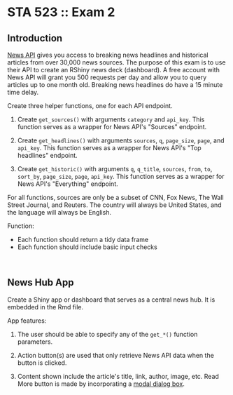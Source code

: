 # STA 523 :: Exam 2

## Introduction

[News API](https://newsapi.org/) gives you access to breaking news headlines 
and historical articles from over 30,000 news sources. The purpose of this exam 
is to use their API to create an RShiny news deck (dashboard). A free account 
with News API will grant you 500 requests per day and allow you to query 
articles up to one month old. Breaking news headlines do have a 15 minute 
time delay.


Create three helper functions, one for each API endpoint. 

1. Create `get_sources()` with arguments `category` and `api_key`. This function
   serves as a wrapper for News API's "Sources" endpoint.

2. Create `get_headlines()` with arguments `sources`, `q`, `page_size`,
   `page`, and `api_key`. This function serves as a wrapper for News API's 
   "Top headlines" endpoint.
   
3. Create `get_historic()` with arguments `q`, `q_title`, `sources`, `from`,
   `to`, `sort_by`, `page_size`, `page`, `api_key`. This function serves
   as a wrapper for News API's "Everything" endpoint.
   
For all functions, sources are only be a subset of CNN, Fox News, 
The Wall Street Journal, and Reuters. The country will always be United States,
and the language will always be English.

Function:

- Each function should return a tidy data frame
- Each function should include basic input checks

<br/>

## News Hub App

Create a Shiny app or dashboard that serves as a central news hub. It is embedded in the Rmd file.

App features:

1. The user should be able to specify any of the `get_*()` function parameters.

2. Action button(s) are used that only retrieve News API data when
   the button is clicked.
   
3. Content shown include the 
   article's title, link, author, image, etc. Read More button is made by incorporating a
   [modal dialog box](https://shiny.rstudio.com/reference/shiny/latest/modalDialog.html).